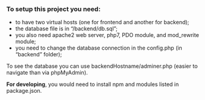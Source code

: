 ### To setup this project you need:

* to have two virtual hosts (one for frontend and another for backend);
* the database file is in “/backend/db.sql”;
* you also need apache2 web server, php7, PDO module, and mod_rewrite module;
* you need to change the database connection in the config.php (in “backend” folder);

To see the database you can use backendHostname/adminer.php (easier to navigate than via phpMyAdmin).

**For developing**, you would need to install npm and modules listed in package.json.
